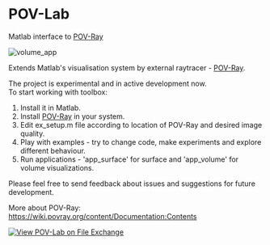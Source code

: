 # POV-Lab
 Matlab interface to [POV-Ray](http://www.povray.org/)

![volume_app](https://user-images.githubusercontent.com/6688301/213602009-0009baa7-1bfd-4088-9b81-380442ef1eff.png)

Extends Matlab's visualisation system by external raytracer - [POV-Ray](http://www.povray.org/).

The project is experimental and in active development now.\
To start working with toolbox:

1. Install it in Matlab.
2. Install [POV-Ray](http://www.povray.org/) in your system.
3. Edit ex_setup.m file according to location of POV-Ray and desired image quality.
4. Play with examples - try to change code, make experiments and explore different behaviour.
5. Run applications - 'app_surface' for surface and 'app_volume' for volume visualizations.

Please feel free to send feedback about issues and suggestions for future development.

More about POV-Ray:
https://wiki.povray.org/content/Documentation:Contents

[![View POV-Lab on File Exchange](https://www.mathworks.com/matlabcentral/images/matlab-file-exchange.svg)](https://www.mathworks.com/matlabcentral/fileexchange/123520-pov-lab)
